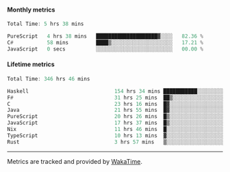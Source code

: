 #### Monthly metrics
<!--START_SECTION:wakamonthly-->

```asm
Total Time: 5 hrs 38 mins

PureScript   4 hrs 38 mins   ████████████████████▓░░░░   82.36 %
C#           58 mins         ████▒░░░░░░░░░░░░░░░░░░░░   17.21 %
JavaScript   0 secs          ░░░░░░░░░░░░░░░░░░░░░░░░░   00.00 %
```

<!--END_SECTION:wakamonthly-->
#### Lifetime metrics
<!--START_SECTION:wakalifetime-->

```asm
Total Time: 346 hrs 46 mins

Haskell                            154 hrs 34 mins ███████████░░░░░░░░░░░░░░   44.43 %
F#                                 31 hrs 25 mins  ██▒░░░░░░░░░░░░░░░░░░░░░░   09.03 %
C                                  23 hrs 16 mins  █▓░░░░░░░░░░░░░░░░░░░░░░░   06.69 %
Java                               21 hrs 55 mins  █▓░░░░░░░░░░░░░░░░░░░░░░░   06.30 %
PureScript                         20 hrs 26 mins  █▒░░░░░░░░░░░░░░░░░░░░░░░   05.88 %
JavaScript                         17 hrs 37 mins  █▒░░░░░░░░░░░░░░░░░░░░░░░   05.06 %
Nix                                11 hrs 46 mins  █░░░░░░░░░░░░░░░░░░░░░░░░   03.38 %
TypeScript                         10 hrs 13 mins  ▓░░░░░░░░░░░░░░░░░░░░░░░░   02.94 %
Rust                               3 hrs 57 mins   ▒░░░░░░░░░░░░░░░░░░░░░░░░   01.14 %
```

<!--END_SECTION:wakalifetime-->

---

Metrics are tracked and provided by [WakaTime](https://github.com/athul/waka-readme).
